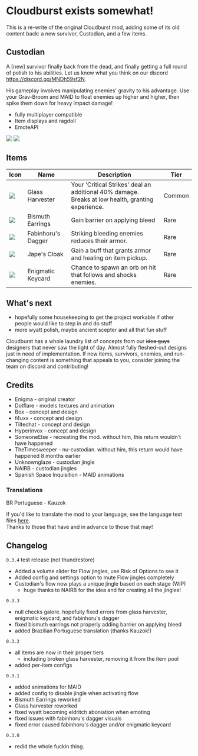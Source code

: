 # Cloudburst exists somewhat!

This is a re-write of the original Cloudburst mod, adding some of its old content back: a new survivor, Custodian, and a few items.

## Custodian
A [new] survivor finally back from the dead, and finally getting a full round of polish to his abilities. Let us know what you think on our discord https://discord.gg/MNDh59sf2N.
  
His gameplay involves manipulating enemies' gravity to his advantage. Use your Grav-Broom and MAID to float enemies up higher and higher, then spike them down for heavy impact damage!
- fully multiplayer compatible
- Item displays and ragdoll
- EmoteAPI

![](https://raw.githubusercontent.com/NotSomeoneElse/Cloudburst/main/Release/_readme/wyattscren.png)
![](https://raw.githubusercontent.com/NotSomeoneElse/Cloudburst/main/CloudburstUnity/Assets/Survivors/Wyatt/WyattBundle/Wyatt/Icons/texIconWyatt.png)

## Items
| Icon | Name | Description | Tier |
| - | - | - | - |
| ![](https://i.imgur.com/3CQySKC.png)    |Glass Harvester | Your 'Critical Strikes' deal an additional 40% damage. Breaks at low health, granting experience. |Common |
| ![](https://i.imgur.com/qk3a28Z.png)    |Bismuth Earrings| Gain barrier on applying bleed | Rare |
| ![](https://i.imgur.com/FJRILzB.png)    |Fabinhoru's Dagger| Striking bleeding enemies reduces their armor. | Rare |
| ![](https://i.imgur.com/15l7dNB.png)    |Jape's Cloak| Gain a buff that grants armor and healing on item pickup. |Rare |
| ![](https://i.imgur.com/l3m9Hqp.png)    |Enigmatic Keycard |Chance to spawn an orb on hit that follows and shocks enemies. |Rare |

## What's next
- hopefully some housekeeping to get the project workable if other people would like to step in and do stuff
- more wyatt polish, maybe ancient scepter and all that fun stuff

Cloudburst has a whole laundry list of concepts from our <s>idea guys</s> designers that never saw the light of day. Almost fully fleshed-out designs just in need of implementation. If new items, survivors, enemies, and run-changing content is something that appeals to you, consider joining the team on discord and contributing!

## Credits
- Enigma - original creator
- Dotflare - models textures and animation
- Box - concept and design
- f4uxx - concept and design
- Tiltedhat - concept and design
- Hyperinvox - concept and design
- SomeoneElse - recreating the mod. without him, this return wouldn't have happened
- TheTimesweeper - nu-custodian. without him, this return would have happened 8 months earlier
- Unknownglaze - custodian jingle
- NAIRB - custodian jingles
- Spanish Space Inquisition - MAID animations

### Translations
BR Portuguese - Kauzok

If you'd like to translate the mod to your language, see the language text files [here](https://github.com/NotSomeoneElse/Cloudburst/tree/main/Release/plugins/Language).  
Thanks to those that have and in advance to those that may!

## Changelog
`0.3.4` test release (not thundrestore)
- Added a volume slider for Flow jingles, use Risk of Options to see it
- Added config and settings option to mute Flow jingles completely
- Custodian's flow now plays a unique jingle based on each stage (WIP)
  - huge thanks to NAIRB for the idea and for creating all the jingles!

`0.3.3`
- null checks galore. hopefully fixed errors from glass harvester, enigmatic keycard, and fabinhoru's dagger
- fixed bismuth earrings not properly adding barrier on applying bleed
- added Brazilian Portuguese translation (thanks Kauzok!)

`0.3.2`
- all items are now in their proper tiers
  - including broken glass harvester, removing it from the item pool
- added per-item configs

`0.3.1`
- added animations for MAID
- added config to disable jingle when activating flow
- Bismuth Earrings reworked
- Glass harvester reworked
- fixed wyatt becoming eldritch aboniation when emoting
- fixed issues with fabinhoru's dagger visuals
- fixed error caused fabinhoru's dagger and/or enigmatic keycard

`0.3.0`
- redid the whole fuckin thing.